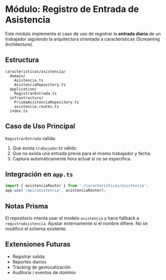 # Módulo: Registro de Entrada de Asistencia

Este módulo implementa el caso de uso de registrar la **entrada diaria** de un trabajador siguiendo la arquitectura orientada a características (Screaming Architecture).

## Estructura
```
caracteristicas/asistencia/
  domain/
    Asistencia.ts
    AsistenciaRepository.ts
  application/
    RegistrarEntrada.ts
  infrastructure/
    PrismaAsistenciaRepository.ts
    asistencia.routes.ts
  index.ts
```

## Caso de Uso Principal
`RegistrarEntrada` valida:
1. Que exista `trabajadorId` válido.
2. Que no exista una entrada previa para el mismo trabajador y fecha.
3. Captura automáticamente hora actual si no se especifica.

## Integración en `app.ts`
```ts
import { asistenciaRouter } from './caracteristicas/asistencia';
app.use('/api/asistencia', asistenciaRouter);
```

## Notas Prisma
El repositorio intenta usar el modelo `asistencia` y hace fallback a `registroAsistencia`. Ajustar externamente si el nombre difiere. No se modificó el schema existente.

## Extensiones Futuras
- Registrar salida
- Reportes diarios
- Tracking de geolocalización
- Auditoría / eventos de dominio
